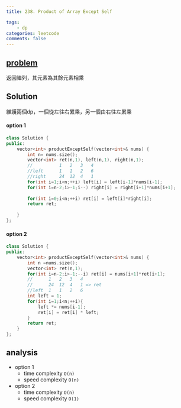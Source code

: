 ```yaml
---
title: 238. Product of Array Except Self

tags:  
    - dp
categories: leetcode
comments: false
---
```


## [problem](https://leetcode.com/problems/product-of-array-except-self/)

返回陣列，其元素為其餘元素相乘


## Solution

維護兩個dp，一個從左往右累乘，另一個由右往左累乘
#### option 1
```c++
class Solution {
public:
    vector<int> productExceptSelf(vector<int>& nums) {
        int n= nums.size();
        vector<int> ret(n,1), left(n,1), right(n,1);
        //          1   2   3   4
        //left      1   1   2   6
        //right     24  12  4   1
        for(int i=1;i<n;++i) left[i] = left[i-1]*nums[i-1];
        for(int i=n-2;i>-1;i--) right[i] = right[i+1]*nums[i+1];
        
        for(int i=0;i<n;++i) ret[i] = left[i]*right[i];
        return ret;
        
    }
};
```

#### option 2

```c++
class Solution {
public:
    vector<int> productExceptSelf(vector<int>& nums) {
        int n =nums.size();
        vector<int> ret(n,1);
        for(int i=n-2;i>-1;--i) ret[i] = nums[i+1]*ret[i+1];
        //      1   2   3   4
        //      24  12  4   1 => ret
        //left  1   1   2   6
        int left = 1;
        for(int i=1;i<n;++i){
            left *= nums[i-1];
            ret[i] = ret[i] * left;
        }
        return ret;
    }
};
```
## analysis
- option 1
    - time complexity `O(n)`
    - speed complexity `O(n)`
- option 2
    - time complexity `O(n)`
    - speed complexity `O(1)`
